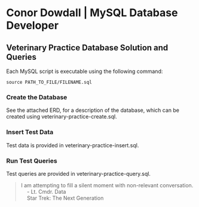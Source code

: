# Conor Dowdall | MySQL Database Developer

## Veterinary Practice Database Solution and Queries

Each MySQL script is executable using the following command:

```mysql
source PATH_TO_FILE/FILENAME.sql
```

### Create the Database
See the attached ERD, for a description of the database, which can be created using veterinary-practice-create.sql.

### Insert Test Data
Test data is provided in veterinary-practice-insert.sql.

### Run Test Queries
Test queries are provided in veterinary-practice-query.sql.

> I am attempting to fill a silent moment with non-relevant conversation.  
> &nbsp;&nbsp;&nbsp;&nbsp;- Lt. Cmdr. Data  
> &nbsp;&nbsp;&nbsp;&nbsp;Star Trek: The Next Generation
